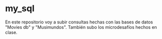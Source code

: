 # my_sql
En este repositorio voy a subir consultas hechas con las bases de datos "Movies db" y "Musimundos".
También subo los microdesafíos hechos en clase.